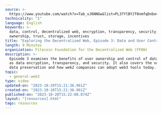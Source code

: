 ```yaml
---
source: >-
  https://www.youtube.com/watch?v=Tab_vJ6NNGw&list=PL37YlBYJT0nmfqDnbov6lKHUyZvRfQjap&index=4
technicality: "1"
language: English
keywords: >-
  data, control, decentralized web, encryption, transparency, security,
  ownership, trust, storage, incentives
title: "Exploring the Decentralized Web, Episode 3: Data and User Control"
length: 9 Minutes
organization: Filecoin Foundation for the Decentralized Web (FFDW)
description: >-
  Episode 3 examines the benefits of user ownership and control of data, as well
  as data encryption, transparency, and security. It also covers the value of
  data preservation and how web2 companies can adopt web3 tools today.
topic:
  - general-web3
type: video
updated-on: "2023-10-20T15:21:36.961Z"
created-on: "2023-10-20T15:21:36.961Z"
published-on: "2023-10-20T15:22:08.074Z"
layout: "[resources].html"
tags: resources
---
```

